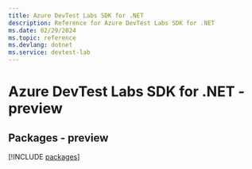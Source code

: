 ```yaml
---
title: Azure DevTest Labs SDK for .NET
description: Reference for Azure DevTest Labs SDK for .NET
ms.date: 02/29/2024
ms.topic: reference
ms.devlang: dotnet
ms.service: devtest-lab
---
```

# Azure DevTest Labs SDK for .NET - preview
## Packages - preview
[!INCLUDE [packages](devtest-labs-index.md)]